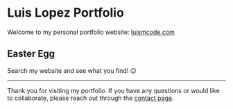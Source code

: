 # Luis Lopez Portfolio

Welcome to my personal portfolio website: [luismcode.com](https://luismcode.com)

## Easter Egg

Search my website and see what you find! 😉

---

Thank you for visiting my portfolio. If you have any questions or would like to collaborate, please reach out through the [contact page](https://luismcode.com/contact.html).
